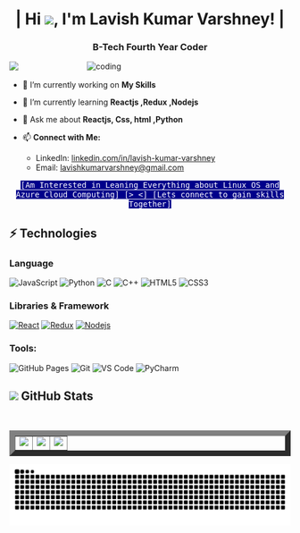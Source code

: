 <h1 align="center">| Hi <img src="https://github.com/TheDudeThatCode/TheDudeThatCode/blob/master/Assets/Hi.gif" width="29">, I'm Lavish Kumar Varshney! |</h1>
<h3 align="center">B-Tech Fourth Year Coder</h3>

<div><img src="https://i.pinimg.com/originals/24/bf/52/24bf52f1cbe34bc3193d5ab9e4ead801.gif" alt="coding" width="365" align="right" /></div>

<p align="left"> <img src="https://komarev.com/ghpvc/?username=IIKirito-KunII&label=Profile%20views&color=0e75b6&style=flat" /> </p>

- 🔭 I’m currently working on **My Skills**

- 🌱 I’m currently learning **Reactjs ,Redux ,Nodejs**

- 💬 Ask me about **Reactjs, Css, html ,Python**

- 📫 **Connect with Me:**
  - LinkedIn: [linkedin.com/in/lavish-kumar-varshney](https://www.linkedin.com/in/lavish-kumar-varshney-32b141222/)
  - Email: lavishkumarvarshney@gmail.com
  

<div align="center"><kbd style="background-color: darkblue; color: white;">[Am Interested in Leaning Everything about Linux OS and Azure Cloud Computing] [>_<] [Lets connect to gain skills Together]</kbd></div>

## ⚡ Technologies

### Language
![JavaScript](https://img.shields.io/badge/-JavaScript-black?style=flat-square&logo=javascript)
![Python](https://img.shields.io/badge/-Python-black?style=flat-square&logo=Python)
![C](https://img.shields.io/badge/-C-00599C?style=flat-square&logo=c)
![C++](https://img.shields.io/badge/-C++-00599C?style=flat-square&logo=cplusplus)
![HTML5](https://img.shields.io/badge/-HTML5-E34F26?style=flat-square&logo=html5&logoColor=white)
![CSS3](https://img.shields.io/badge/-CSS3-1572B6?style=flat-square&logo=css3)

### Libraries & Framework
[![React](https://img.shields.io/badge/-React-black?style=flat-square&logo=react)](https://reactjs.org/)
[![Redux](https://img.shields.io/badge/Redux%20-%23013243.svg?logo=redux&style=flat-square&logoColor=violet)](https://redux.org/)
[![Nodejs](https://img.shields.io/badge/-Nodejs-black?style=flat-square&logo=Node.js)](https://nodejs.org/)
### Tools:
![GitHub Pages](https://img.shields.io/badge/GitHub%20Pages-%23327FC7.svg?logo=github&style=flat-square&logoColor=white)
![Git](https://img.shields.io/badge/-Git-black?style=flat-square&logo=git)
![VS Code](https://img.shields.io/badge/-VS%20Code-007ACC?style=flat-square&logo=visual-studio-code)
![PyCharm](https://img.shields.io/badge/-PyCharm-green?style=flat-square&logo=PyCharm)

<h2><img src="https://media.giphy.com/media/gJnjM552Kz2uUQvJEf/giphy.gif" width="40"> <b>GitHub Stats</b></h2> <br/>
<table border="10px solid black">
<tr>
<td>
<img width="400px" src="https://github-readme-stats.vercel.app/api?username=IIKirito-kunII&include_all_commits=true&count_private=true&show_icons=true&line_height=20&theme=dark"/>
</td>
<td><img src="https://github-readme-stats.vercel.app/api/top-langs?username=IIKirito-KunII&show_icons=true&locale=en&layout=compact&theme=dark"/>
</td>
<td>
<img width="355px" src="https://github-readme-streak-stats.herokuapp.com/?user=IIKirito-KunII&theme=dark" />
</td>
</tr>
</table>

<div align="center">
  <img alt="snake eating my contributions" src="https://raw.githubusercontent.com/IIKirito-KunII/IIKirito-KunII/output/github-contribution-grid-snake.svg" />
</div>
<!---
IIKirito-kunII/IIKirito-kunII is a ✨ special ✨ repository because its `README.md` (this file) appears on your GitHub profile.
You can click the Preview link to take a look at your changes.
--->

